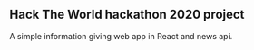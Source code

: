 ## Hack The World hackathon 2020 project

A simple information giving web app in React and news api.
